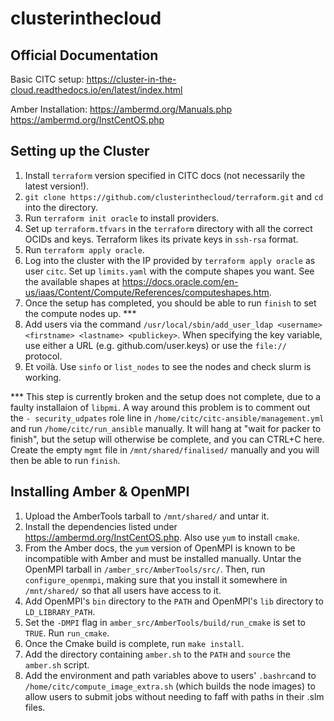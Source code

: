 # clusterinthecloud

## Official Documentation

Basic CITC setup:
https://cluster-in-the-cloud.readthedocs.io/en/latest/index.html

Amber Installation:
https://ambermd.org/Manuals.php
https://ambermd.org/InstCentOS.php

## Setting up the Cluster

1) Install `terraform` version specified in CITC docs (not necessarily the latest version!).
2) `git clone https://github.com/clusterinthecloud/terraform.git` and `cd` into the directory.
3) Run `terraform init oracle` to install providers.
4) Set up `terraform.tfvars` in the `terraform` directory with all the correct OCIDs and keys. Terraform likes its private keys in `ssh-rsa` format.
5) Run `terraform apply oracle`.
6) Log into the cluster with the IP provided by `terraform apply oracle` as user `citc`. Set up `limits.yaml` with the compute shapes you want. See the available shapes at https://docs.oracle.com/en-us/iaas/Content/Compute/References/computeshapes.htm.
7) Once the setup has completed, you should be able to run `finish` to set the compute nodes up. ***
8) Add users via the command `/usr/local/sbin/add_user_ldap <username> <firstname> <lastname> <publickey>`. When specifying the key variable, use either a URL (e.g. github.com/user.keys) or use the `file://` protocol.
9) Et voilà. Use `sinfo` or `list_nodes` to see the nodes and check slurm is working.

*** This step is currently broken and the setup does not complete, due to a faulty installaion of `libpmi`. A way around this problem is to comment out the `- security_udpates` role line in `/home/citc/citc-ansible/management.yml` and run `/home/citc/run_ansible` manually. It will hang at "wait for packer to finish", but the setup will otherwise be complete, and you can CTRL+C here. Create the empty `mgmt` file in `/mnt/shared/finalised/` manually and you will then be able to run `finish`.

## Installing Amber & OpenMPI

1) Upload the AmberTools tarball to `/mnt/shared/` and untar it. 
2) Install the dependencies listed under https://ambermd.org/InstCentOS.php. Also use `yum` to install `cmake`. 
3) From the Amber docs, the `yum` version of OpenMPI is known to be incompatible with Amber and must be installed manually. Untar the OpenMPI tarball in `/amber_src/AmberTools/src/`. Then, run `configure_openmpi`, making sure that you install it somewhere in `/mnt/shared/` so that all users have access to it.
4) Add OpenMPI's `bin` directory to the `PATH` and OpenMPI's `lib` directory to `LD_LIBRARY_PATH`.
5) Set the `-DMPI` flag in `amber_src/AmberTools/build/run_cmake` is set to `TRUE`. Run `run_cmake`.
6) Once the Cmake build is complete, run `make install`.
7) Add the directory containing `amber.sh` to the `PATH` and `source` the `amber.sh` script.
8) Add the environment and path variables above to users' `.bashrc`and to `/home/citc/compute_image_extra.sh` (which builds the node images) to allow users to submit jobs without needing to faff with paths in their .slm files.
